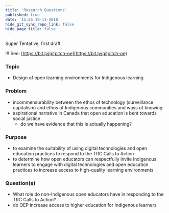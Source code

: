 ```yaml
---
title: 'Research Questions'
published: true
date: '15:26 19-11-2018'
hide_git_sync_repo_link: false
hide_page_title: false
---
```


Super Tentative, first draft.

!!! See: [https://bit.ly/gitpitch-oe](https://bit.ly/gitpitch-oe)

### Topic

- Design of open learning environments for Indigenous learning

### Problem

- incommensurability between the ethos of technology (surveillance capitalism) and ethos of Indigenous communities and ways of knowing
- aspirational narrative in Canada that open education is bent towards social justice
  - do we have evidence that this is actually happening?

### Purpose

- to examine the suitability of using digital technologies and open education practices to respond to the TRC Calls to Action
- to determine how open educators can respectfully invite Indigenous learners to engage with digital technologies and open education practices to increase access to high-quality learning environments

### Question(s)

- What role do non-Indigenous open educators have in responding to the TRC Calls to Action?
- do OEP increase access to higher education for Indigenous learners
